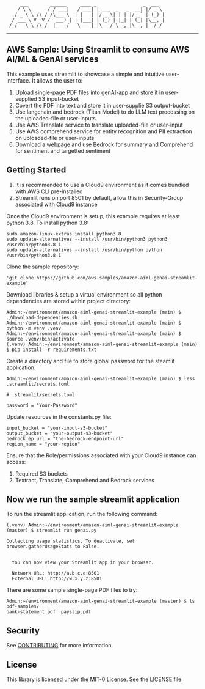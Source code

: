          ___        ______     ____ _                 _  ___  
        / \ \      / / ___|   / ___| | ___  _   _  __| |/ _ \ 
       / _ \ \ /\ / /\___ \  | |   | |/ _ \| | | |/ _` | (_) |
      / ___ \ V  V /  ___) | | |___| | (_) | |_| | (_| |\__, |
     /_/   \_\_/\_/  |____/   \____|_|\___/ \__,_|\__,_|  /_/ 
 ----------------------------------------------------------------- 

## AWS Sample: Using Streamlit to consume AWS AI/ML & GenAI services
This example uses streamlit to showcase a simple and intuitive user-interface. It allows the user to:
1. Upload single-page PDF files into  genAI-app and store it in user-supplied S3 input-bucket
2. Covert the PDF into text and store it in user-supplie S3 output-bucket
3. Use langchain and bedrock (Titan Model) to do LLM text processing on the uploaded-file or user-inputs
4. Use AWS Translate service to translate uploaded-file or user-input
5. Use AWS comprehend service for entity recognition and PII extraction on uploaded-file or user-inputs
6. Download a webpage and use Bedrock for summary and Comprehend for sentiment and targetted sentiment

## Getting Started
1. It is recommended to use a Cloud9 environment as it comes bundled with AWS CLI pre-installed
2. Streamlit runs on port 8501 by default, allow this in Security-Group associated with Cloud9 instance

Once the Cloud9 environment is setup, this example requires at least python 3.8. To install python 3.8:
```
sudo amazon-linux-extras install python3.8
sudo update-alternatives --install /usr/bin/python3 python3 /usr/bin/python3.8 1
sudo update-alternatives --install /usr/bin/python python /usr/bin/python3.8 1
```

Clone the sample repository:
```
'git clone https://github.com/aws-samples/amazon-aiml-genai-streamlit-example'
```

Download libraries & setup a virtual environment so all python dependencies are stored within project directory:
```
Admin:~/environment/amazon-aiml-genai-streamlit-example (main) $ ./download-dependencies.sh
Admin:~/environment/amazon-aiml-genai-streamlit-example (main) $ python -m venv .venv
Admin:~/environment/amazon-aiml-genai-streamlit-example (main) $ source .venv/bin/activate
(.venv) Admin:~/environment/amazon-aiml-genai-streamlit-example (main) $ pip install -r requirements.txt
```

Create a directory and file to store global password for the steamlit application:
```
Admin:~/environment/amazon-aiml-genai-streamlit-example (main) $ less .streamlit/secrets.toml

# .streamlit/secrets.toml

password = "Your-Password"
```

Update resources in the constants.py file:
```
input_bucket = "your-input-s3-bucket"
output_bucket = "your-output-s3-bucket"
bedrock_ep_url = "the-bedrock-endpoint-url"
region_name = "your-region"
```

Ensure that the Role/permissions associated with your Cloud9 instance can access:
1. Required S3 buckets
2. Textract, Translate, Comprehend and Bedrock services

## Now we run the sample streamlit application
To run the streamlit application, run the following command:
```
(.venv) Admin:~/environment/amazon-aiml-genai-streamlit-example (master) $ streamlit run genai.py 

Collecting usage statistics. To deactivate, set browser.gatherUsageStats to False.


  You can now view your Streamlit app in your browser.

  Network URL: http://a.b.c.e:8501
  External URL: http://w.x.y.z:8501
```

There are some sample single-page PDF files to try:
```
Admin:~/environment/amazon-aiml-genai-streamlit-example (master) $ ls pdf-samples/
bank-statement.pdf  payslip.pdf
```


## Security

See [CONTRIBUTING](CONTRIBUTING.md#security-issue-notifications) for more information.

## License

This library is licensed under the MIT-0 License. See the LICENSE file.

